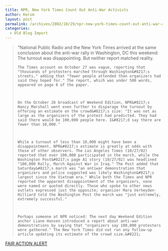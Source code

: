 ```yaml
---
title: NPR, New York Times Count Out Anti-War Activists
author: Kerim
layout: post
permalink: /archives/2002/10/29/npr-new-york-times-count-out-anti-war-activists/
categories:
  - Old Blog Import
---
```


>   &#8220;National Public Radio and the New York Times arrived at the same conclusion about the anti-war rally in Washington, DC this weekend: The turnout was disappointing. But neither report matched reality. 
>   
>   
>     The Times account on October 27 was vague, reporting that "thousands of protesters marched through Washington&#8217;s streets," adding that "fewer people attended than organizers had said they hoped for." The report, which was under 500 words, appeared on page 8 of the paper.
>   
>   
>   
>     On the October 26 broadcast of Weekend Edition, NPR&#8217;s Nancy Marshall went even further to disparage the turnout by offering an estimate on the crowd&#8217;s size: "It was not as large as the organizers of the protest had predicted. They had said there would be 100,000 people here. I&#8217;d say there are fewer than 10,000."
>   
>   
>   
>     While a turnout of less than 10,000 might have been a disappointment, NPR&#8217;s estimate is greatly at odds with those of other observers. The Los Angeles Times (10/27/02) reported that over 100,000 participated in the march, while the Washington Post&#8217;s page A1 story (10/27/02) was headlined "100,000 Rally, March Against War in Iraq." The Post added that Saturday&#8217;s march was "an antiwar demonstration that organizers and police suggested was likely Washington&#8217;s largest since the Vietnam era." While both the Times and NPR reported the apparent disappointment of the organizers, none were named or quoted directly. Those who spoke to other news outlets expressed just the opposite; organizer Mara Verheyden-Hilliard told the Washington Post the march was "just extremely, extremely successful."
>   
>   
>   
>     Perhaps someone at NPR noticed: The next day Weekend Edition anchor Liane Hansen introduced a report about anti-war demonstrations by saying that "organizers say 100,000 protesters were gathered." The New York Times did not run any follow-up article updating its estimate of the crowd size.&#8221;
>   


<a href="http://www.fair.org/activism/npr-nyt-protests.html" onclick="_gaq.push(['_trackEvent', 'outbound-article', 'http://www.fair.org/activism/npr-nyt-protests.html', 'FAIR ACTION ALERT']);" >FAIR ACTION ALERT</a>

